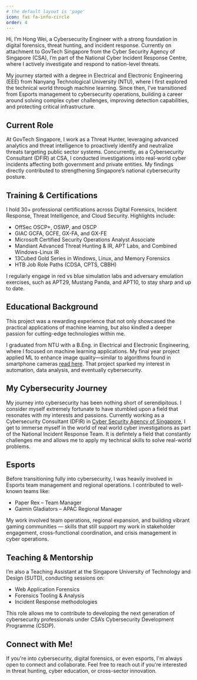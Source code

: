 ```yaml
---
# the default layout is 'page'
icon: fas fa-info-circle
order: 4
---
```


Hi, I’m Hong Wei, a Cybersecurity Engineer with a strong foundation in digital forensics, threat hunting, and incident response. Currently on attachment to GovTech Singapore from the Cyber Security Agency of Singapore (CSA), I’m part of the National Cyber Incident Response Centre, where I actively investigate and respond to nation-level threats.

My journey started with a degree in Electrical and Electronic Engineering (EEE) from Nanyang Technological University (NTU), where I first explored the technical world through machine learning. Since then, I’ve transitioned from Esports management to cybersecurity operations, building a career around solving complex cyber challenges, improving detection capabilities, and protecting critical infrastructure.

## Current Role

At GovTech Singapore, I work as a Threat Hunter, leveraging advanced analytics and threat intelligence to proactively identify and neutralize threats targeting public sector systems. Concurrently, as a Cybersecurity Consultant (DFIR) at CSA, I conducted investigations into real-world cyber incidents affecting both government and private entities. My findings directly contributed to strengthening Singapore’s national cybersecurity posture.

## Training & Certifications

I hold 30+ professional certifications across Digital Forensics, Incident Response, Threat Intelligence, and Cloud Security. Highlights include:

- OffSec OSCP+, OSWP, and OSCP
- GIAC GCFA, GCFE, GX-FA, and GX-FE
- Microsoft Certified Security Operations Analyst Associate
- Mandiant Advanced Threat Hunting & IR, APT Labs, and Combined Windows-Linux IR
- 13Cubed Gold Series in Windows, Linux, and Memory Forensics
- HTB Job Role Paths (CDSA, CPTS, CBBH)

I regularly engage in red vs blue simulation labs and adversary emulation exercises, such as APT29, Mustang Panda, and APT10, to stay sharp and up to date.

## Educational Background

This project was a rewarding experience that not only showcased the practical applications of machine learning, but also kindled a deeper passion for cutting-edge technologies within me.

I graduated from NTU with a B.Eng. in Electrical and Electronic Engineering, where I focused on machine learning applications. My final year project applied ML to enhance image quality—similar to algorithms found in smartphone cameras [read here](https://dr.ntu.edu.sg/handle/10356/166940). That project sparked my interest in automation, data analysis, and eventually cybersecurity.

## My Cybersecurity Journey

My journey into cybersecurity has been nothing short of serendipitous. I consider myself extremely fortunate to have stumbled upon a field that resonates with my interests and passions. Currently working as a Cybersecurity Consultant (DFIR) in [Cyber Security Agency of Singapore](https://www.csa.gov.sg/), I get to immerse myself in the world of real world cyber investigations as part of the National Incident Response Team. It is defintely a field that constantly challenges me and allows me to apply my technical skills to solve real-world problems.

## Esports

Before transitioning fully into cybersecurity, I was heavily involved in Esports team management and regional operations. I contributed to well-known teams like:

- Paper Rex – Team Manager
- Gaimin Gladiators – APAC Regional Manager

My work involved team operations, regional expansion, and building vibrant gaming communities — skills that still support my work in stakeholder engagement, cross-functional coordination, and crisis management in cyber operations.

## Teaching & Mentorship

I’m also a Teaching Assistant at the Singapore University of Technology and Design (SUTD), conducting sessions on:

- Web Application Forensics
- Forensics Tooling & Analysis
- Incident Response methodologies

This role allows me to contribute to developing the next generation of cybersecurity professionals under CSA’s Cybersecurity Development Programme (CSDP).

## Connect with Me!

If you're into cybersecurity, digital forensics, or even esports, I'm always open to connect and collaborate. Feel free to reach out if you're interested in threat hunting, cyber education, or cross-sector innovation.
